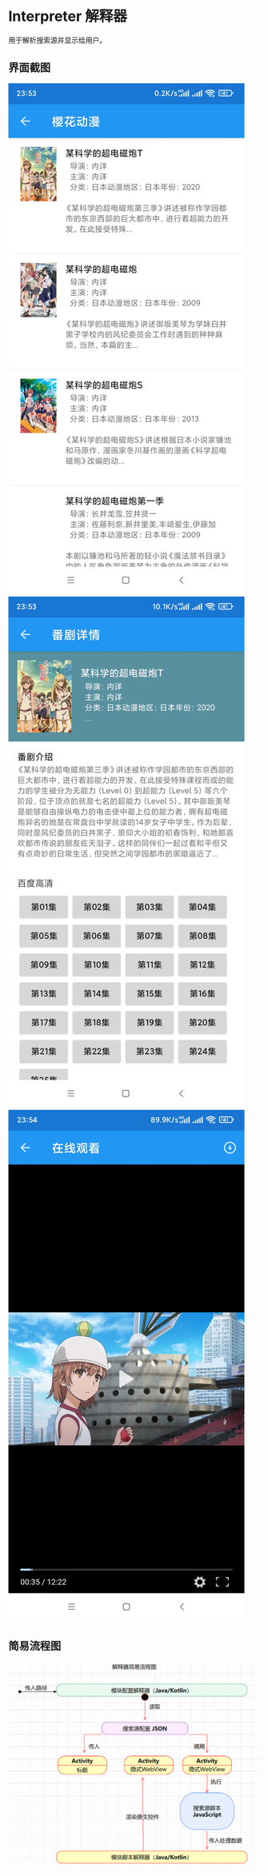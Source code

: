 # Interpreter 解释器
用于解析搜索源并显示给用户。

## 界面截图
![截图1](截图1.jpg) ![截图2](截图2.jpg) ![截图3](截图3.jpg)

## 简易流程图
![流程图](解释器流程图.png)
